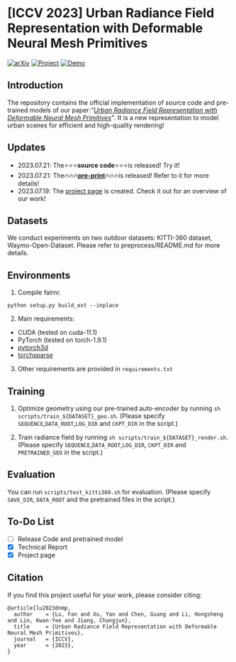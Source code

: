 # [ICCV 2023] Urban Radiance Field Representation with Deformable Neural Mesh Primitives


[![arXiv](https://img.shields.io/badge/arXiv-2307.10173-b31b1b.svg)](https://arxiv.org/abs/2307.10776) <a href="https://dnmp.github.io/">
<img alt="Project" src="https://img.shields.io/badge/-Project%20Page-lightgrey?logo=Google%20Chrome&color=informational&logoColor=white"></a> 
<a href="https://www.youtube.com/watch?v=JABhlaVq4VA"><img alt="Demo" src="https://img.shields.io/badge/-Demo-ea3323?logo=youtube"></a> 

## Introduction
The repository contains the official implementation of source code and pre-trained models of our paper:*"[Urban Radiance Field Representation with Deformable Neural Mesh Primitives]()"*. It is a new representation to model urban scenes for efficient and high-quality rendering!


## Updates
- 2023.07.21: The:star::star::star:**source code**:star::star::star:is released! Try it!
- 2023.07.21: The:fire::fire::fire:**[pre-print](https://arxiv.org/abs/2307.10776)**:fire::fire::fire:is released! Refer to it for more details!
- 2023.07.19: The [project page](https://dnmp.github.io/) is created. Check it out for an overview of our work!

## Datasets
We conduct experiments on two outdoor datasets: KITTI-360 dataset, Waymo-Open-Dataset.
Please refer to preprocess/README.md for more details.

## Environments

1. Compile fairnr.
```
python setup.py build_ext --inplace
```

2. Main requirements:
- CUDA (tested on cuda-11.1)
- PyTorch (tested on torch-1.9.1)
- [pytorch3d](https://pytorch3d.org/)
- [torchsparse](https://github.com/mit-han-lab/torchsparse)

3. Other requirements are provided in `requirements.txt`

## Training
1. Optimize geometry using our pre-trained auto-encoder by running `sh scripts/train_${DATASET}_geo.sh`. (Please specify `SEQUENCE`,`DATA_ROOT`,`LOG_DIR` and `CKPT_DIR` in the script.)

2. Train radiance field by running `sh scripts/train_${DATASET}_render.sh`. (Please specify `SEQUENCE`,`DATA_ROOT`,`LOG_DIR`, `CKPT_DIR` and `PRETRAINED_GEO` in the script.)

## Evaluation

You can run `scripts/test_kitti360.sh` for evaluation. (Please specify `SAVE_DIR`, `DATA_ROOT` and the pretrained files in the script.)

## To-Do List

- [ ] Release Code and pretrained model
- [x] Technical Report
- [x] Project page

## Citation
If you find this project useful for your work, please consider citing:
```
@article{lu2023dnmp,
  author    = {Lu, Fan and Xu, Yan and Chen, Guang and Li, Hongsheng and Lin, Kwan-Yee and Jiang, Changjun},
  title     = {Urban Radiance Field Representation with Deformable Neural Mesh Primitives},
  journal   = {ICCV},
  year      = {2023},
}
```
